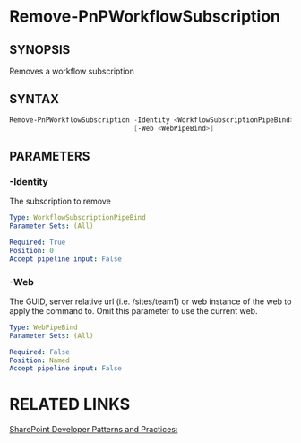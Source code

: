 # Remove-PnPWorkflowSubscription

## SYNOPSIS
Removes a workflow subscription

## SYNTAX 

```powershell
Remove-PnPWorkflowSubscription -Identity <WorkflowSubscriptionPipeBind>
                               [-Web <WebPipeBind>]
```


## PARAMETERS

### -Identity
The subscription to remove

```yaml
Type: WorkflowSubscriptionPipeBind
Parameter Sets: (All)

Required: True
Position: 0
Accept pipeline input: False
```

### -Web
The GUID, server relative url (i.e. /sites/team1) or web instance of the web to apply the command to. Omit this parameter to use the current web.

```yaml
Type: WebPipeBind
Parameter Sets: (All)

Required: False
Position: Named
Accept pipeline input: False
```

# RELATED LINKS

[SharePoint Developer Patterns and Practices:](http://aka.ms/sppnp)